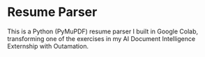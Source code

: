 # Resume Parser
This is a Python (PyMuPDF) resume parser I built in Google Colab, transforming one of the exercises in my AI Document Intelligence Externship with Outamation.
